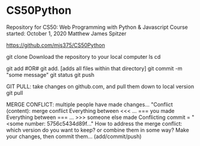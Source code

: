 # CS50Python
Repository for CS50: Web Programming with Python &amp; Javascript
Course started: October 1, 2020
Matthew James Spitzer


https://github.com/mjs375/CS50Python


git clone <repository url>
  Download the repository to your local computer
ls
cd <repository name>

git add <filename> #OR# git add.   [adds all files within that directory]
git commit -m "some message"
git status
git push

GIT PULL: take changes on github.com, and pull them down to local version
   git pull

MERGE CONFLICT: multiple people have made changes...
   "Conflict (content): merge conflict
   Everything between <<< ... === you made
   Everything between === ... >>> someone else made
   Conflicting commit = "<some number: 5756c5434d89f..."
 How to address the merge conflict: which version do you want to keep? or combine them in some way?
   Make your changes, then commit them... (add/commit/push)
